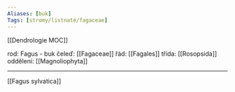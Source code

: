 ```yaml
---
Aliases: [buk]
Tags: [stromy/listnaté/fagaceae]
---
```

[[Dendrologie MOC]]

rod: Fagus - buk
čeleď: [[Fagaceae]]
řád: [[Fagales]]
třída: [[Rosopsida]]
oddělení: [[Magnoliophyta]]

---
[[Fagus sylvatica]]

